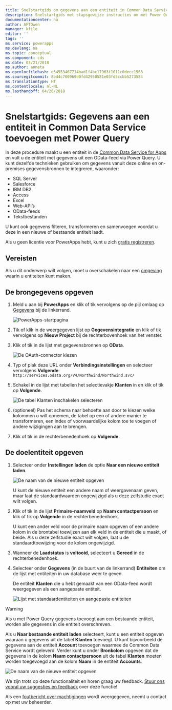 ```yaml
---
title: Snelstartgids om gegevens aan een entiteit in Common Data Service toe te voegen met Power Query | Microsoft Docs
description: Snelstartgids met stapsgewijze instructies om met Power Query gegevens toe te voegen aan een nieuwe of bestaande entiteit in Common Data Service for Apps vanuit een andere gegevensbron.
documentationcenter: na
author: AFTOwen
manager: kfile
editor: ''
tags: ''
ms.service: powerapps
ms.devlang: na
ms.topic: conceptual
ms.component: cds
ms.date: 03/21/2018
ms.author: anneta
ms.openlocfilehash: e54553467714bad1f4bc17963f1011c0decc1963
ms.sourcegitcommit: 8bd4c700969d0fd42950581e03fd5ccbb5273584
ms.translationtype: HT
ms.contentlocale: nl-NL
ms.lasthandoff: 04/26/2018
---
```

# <a name="quickstart-add-data-to-an-entity-in-the-common-data-service-by-using-power-query"></a>Snelstartgids: Gegevens aan een entiteit in Common Data Service toevoegen met Power Query
In deze procedure maakt u een entiteit in de [Common Data Service for Apps](data-platform-intro.md) en vult u de entiteit met gegevens uit een OData-feed via Power Query. U kunt dezelfde technieken gebruiken om gegevens vanuit deze online en on-premises gegevensbronnen te integreren, waaronder:

* SQL Server
* Salesforce
* IBM DB2
* Access
* Excel
* Web-API’s
* OData-feeds
* Tekstbestanden

U kunt ook gegevens filteren, transformeren en samenvoegen voordat u deze in een nieuwe of bestaande entiteit laadt.

Als u geen licentie voor PowerApps hebt, kunt u zich [gratis registreren](../signup-for-powerapps.md).

## <a name="prerequisites"></a>Vereisten
Als u dit onderwerp wilt volgen, moet u overschakelen naar een [omgeving](../canvas-apps/working-with-environments.md) waarin u entiteiten kunt maken.

## <a name="specify-the-source-data"></a>De brongegevens opgeven

1. Meld u aan bij **PowerApps** en klik of tik vervolgens op de pijl omlaag op [Gegevens](https://web.powerapps.com) bij de linkerrand.

    ![PowerApps-startpagina](./media/data-platform-cds-newentity-pq/sign-in.png)

1. Tik of klik in de weergegeven lijst op **Gegevensintegratie** en klik of tik vervolgens op **Nieuw Project** bij de rechterbovenhoek van het venster.

1. Klik of tik in de lijst met gegevensbronnen op **OData**.

    ![De OAuth-connector kiezen](./media/data-platform-cds-newentity-pq/choose-odata.png)

1. Typ of plak deze URL onder **Verbindingsinstellingen** en selecteer vervolgens **Volgende**:<br>
`http://services.odata.org/V4/Northwind/Northwind.svc/`

1. Schakel in de lijst met tabellen het selectievakje **Klanten** in en klik of tik op **Volgende**.

    ![De tabel Klanten inschakelen selecteren](./media/data-platform-cds-newentity-pq/select-table.png)

1. (optioneel) Pas het schema naar behoefte aan door te kiezen welke kolommen u wilt opnemen, de tabel op een of andere manier te transformeren, een index of voorwaardelijke kolom toe te voegen of andere wijzigingen aan te brengen.

1. Klik of tik in de rechterbenedenhoek op **Volgende**.

## <a name="specify-the-target-entity"></a>De doelentiteit opgeven
1. Selecteer onder **Instellingen laden** de optie **Naar een nieuwe entiteit laden**.

    ![De naam van de nieuwe entiteit opgeven](./media/data-platform-cds-newentity-pq/new-entity-name.png)

    U kunt de nieuwe entiteit een andere naam of weergavenaam geven, maar laat de standaardwaarden ongewijzigd als u deze zelfstudie exact wilt volgen.

1. Klik of tik in de lijst **Primaire-naamveld** op **Naam contactpersoon** en klik of tik op **Volgende** in de rechterbenedenhoek.

    U kunt een ander veld voor de primaire naam opgeven of een andere kolom in de brontabel toewijzen aan elk veld in de entiteit die u maakt, of beide. Als u deze zelfstudie exact wilt volgen, laat u de standaardtoewijzing voor de kolom ongewijzigd.

1. Wanneer de **Laadstatus** is **voltooid**, selecteert u **Gereed** in de rechterbenedenhoek.

1. Selecteer onder **Gegevens** (in de buurt van de linkerrand) **Entiteiten** om de lijst met entiteiten in uw database weer te geven.

    De entiteit **Klanten** die u hebt gemaakt van een OData-feed wordt weergegeven als een aangepaste entiteit.

    ![Lijst met standaardentiteiten en aangepaste entiteiten](./media/data-platform-cds-newentity-pq/entity-list.png)

> [!WARNING]
> Als u met Power Query gegevens toevoegt aan een bestaande entiteit, worden alle gegevens in die entiteit overschreven.

Als u **Naar bestaande entiteit laden** selecteert, kunt u een entiteit opgeven waaraan u gegevens uit de tabel **Klanten** toevoegt. U kunt bijvoorbeeld de gegevens aan de entiteit **Account** toevoegen waarmee de Common Data Service wordt geleverd. Verder kunt u onder **Bronkolom** opgeven dat de gegevens in de kolom **Naam contactpersoon** uit de tabel **Klanten** moeten worden toegevoegd aan de kolom **Naam** in de entiteit **Accounts**.

![De naam van de nieuwe entiteit opgeven](./media/data-platform-cds-newentity-pq/existing-entity.png)

We zijn trots op deze functionaliteit en horen graag uw feedback. [Stuur ons vooral uw suggesties en feedback](https://powerusers.microsoft.com/t5/PowerApps-Community/ct-p/PowerApps1) over deze functie!

Als een [foutbericht over machtigingen](data-platform-cds-newentity-troubleshooting-mashup.md) wordt weergegeven, neemt u contact op met uw beheerder.